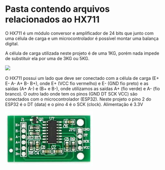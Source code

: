 # Pasta contendo arquivos relacionados ao HX711

O HX711 é um módulo conversor e amplificador de 24 bits que junto com uma célula de carga e um microcontrolador é possível montar uma balança digital. 

A célula de carga utilizada neste projeto é de uma 1KG, porém nada impede de substituir ela por uma de 3KG ou 5KG.

![](PI3-2024/Figuras/Celula_de_carga.png)

O HX711 possui um lado que deve ser conectado com a célula de carga (E+ E- A- A+ B- B+), onde E+ (VCC fio vermelho) e E- (GND fio preto) e as saídas (A+ A-) e (B+ e B-), onde utilizamos as saídas A+ (fio verde) e A- (fio branco).
O outro lado onde tem os pinos (GND DT SCK VCC) são conectados com o microcontrolador (ESP32).
Neste projeto o pino 2 do ESP32 é o DT (data) e o pino 4 é o SCK (clock). Alimentação é 3.3V 


![](Figuras/HX711.jpg)
